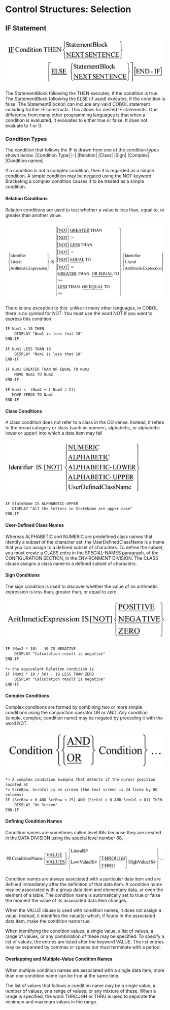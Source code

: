 # Control Structures: Selection
## IF Statement
![if](https://github.com/petrostrak/common-business-oriented-language/blob/main/assets/if.png)

The StatementBlock following the THEN executes, if the condition is true. The StatementBlock following the ELSE (if used) executes, if the condition is false. The StatementBlock(s) can include any valid COBOL statement including further IF constructs. This allows for nested IF statements. One difference from many other programming languages is that when a condition is evaluated, it evaluates to either true or false. It does not evaluate to 1 or 0.

### Condition Types
The condition that follows the IF is drawn from one of the condition types shown below.
|Condition Type|
|-|
|Relation|
|Class|
|Sign|
|Complex|
|Condition names|

If a condition is not a complex condition, then it is regarded as a simple condition. A simple condition may be negated using the NOT keyword. Bracketing a complex condition causes it to be treated as a simple condition.

#### Relation Conditions
Relation conditions are used to test whether a value is less than, equal to, or greater than another value.

![relation](https://github.com/petrostrak/common-business-oriented-language/blob/main/assets/relation.png)

There is one exception to this: unlike in many other languages, in COBOL there is no symbol for NOT. You must use the word NOT if you want to express this condition.
```
IF Num1 < 10 THEN
    DISPLAY "Num1 is less that 10"
END-IF

IF Num1 LESS THAN 10
    DISPLAY "Num1 is less that 10"
END-IF

IF Num1 GREATER THAN OR EQUAL TO Num2
    MOVE Num1 TO Num2
END-IF

IF Num1 <  (Num2 + ( Num3 / 2))
   MOVE ZEROS TO Num1
END-IF
```

#### Class Conditions
A class condition does not refer to a class in the OO sense. Instead, it refers to the broad category or class (such as numeric, alphabetic, or alphabetic lower or upper) into which a data item may fall

![class](https://github.com/petrostrak/common-business-oriented-language/blob/main/assets/class.png)

```
IF StateName IS ALPHABETIC-UPPER
   DISPLAY "All the letters in StateName are upper case"
END-IF
```

#### User-Defined Class Names
Whereas ALPHABETIC and NUMERIC are predefined class names that identify a subset of the character set, the UserDefinedClassName is a name that you can assign to a defined subset of characters. To define the subset, you must create a CLASS entry in the SPECIAL-NAMES paragraph, of the CONFIGURATION SECTION, in the ENVIRONMENT DIVISION. The CLASS clause assigns a class name to a defined subset of characters.

#### Sign Conditions
The sign condition is used to discover whether the value of an arithmetic expression is less than, greater than, or equal to zero. 

![sign](https://github.com/petrostrak/common-business-oriented-language/blob/main/assets/sign.png)

```
IF (Num2 * 10) - 10 IS NEGATIVE
    DISPLAY "Calculation result is negative"
END-IF

*> the equivalent Relation Condition is
IF (Num2 * 10 / 50) - 10 LESS THAN ZERO
    DISPLAY "Calculation result is negative"
END-IF
```

#### Complex Conditions
Complex conditions are formed by combining two or more simple conditions using the conjunction operator OR or AND. Any condition (simple, complex, condition name) may be negated by preceding it with the word NOT.

![complex](https://github.com/petrostrak/common-business-oriented-language/blob/main/assets/complex.png)

```
*> A complex condition example that detects if the cursor position located at
*> ScrnRow, ScrnCol is on screen (the text screen is 24 lines by 80 columns)
IF (ScrRow > 0 AND ScrRow < 25) AND (ScrCol > 0 AND ScrCol < 81) THEN
    DISPLAY "On Screen"
END-IF
```

#### Defining Condition Names
Condition names are sometimes called level 88s because they are created in the DATA DIVISION using the special level number 88. 

![condition-names](https://github.com/petrostrak/common-business-oriented-language/blob/main/assets/condition-names.png)

Condition names are always associated with a particular data item and are defined immediately after the definition of that data item. A condition name may be associated with a group data item and elementary data, or even the element of a table. The condition name is automatically set to true or false the moment the value of its associated data item changes.

When the VALUE clause is used with condition names, it does not assign a value. Instead, it identifies the value(s) which, if found in the associated data item, make the condition name true.

When identifying the condition values, a single value, a list of values, a range of values, or any combination of these may be specified. To specify a list of values, the entries are listed after the keyword VALUE. The list entries may be separated by commas or spaces but must terminate with a period.

#### Overlapping and Multiple-Value Condition Names
When multiple condition names are associated with a single data item, more than one condition name can be true at the same time.

The list of values that follows a condition name may be a single value, a number of values, or a range of values, or any mixture of these. When a range is specified, the word THROUGH or THRU is used to separate the minimum and maximum values in the range. 